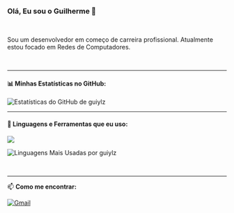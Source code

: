 ### Olá, Eu sou o Guilherme 👋

<br>

Sou um desenvolvedor em começo de carreira profissional. Atualmente estou focado em Redes de Computadores.

<br>

---

#### 📊 Minhas Estatísticas no GitHub:

![Estatísticas do GitHub de guiylz](https://github-readme-stats.vercel.app/api?username=guiylz&show_icons=true&theme=dracula&include_all_commits=true&count_private=true)

---

#### 🚀 Linguagens e Ferramentas que eu uso:

<p align="left">
  <a href="https://skillicons.dev">
    <img src="https://skillicons.dev/icons?i=C,Java,JavaScript,React,SQL,Nextjs,Tailwind,Nodejs,Express,Postgres,Python,Git,VScode," />
  </a>
</p>

![Linguagens Mais Usadas por guiylz](https://github-readme-stats.vercel.app/api/top-langs/?username=guiylz&layout=compact&langs_count=7&theme=dracula)

<br>

---

📫 **Como me encontrar:**

[![Gmail](https://img.shields.io/badge/Gmail-D14836?style=for-the-badge&logo=gmail&logoColor=white)](mailto:guilhermectt7@gmail.com)
